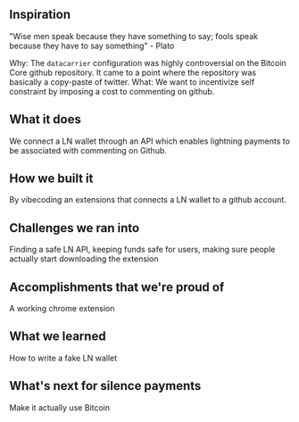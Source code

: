 ## Inspiration

"Wise men speak because they have something to say; fools speak because they have to say something" - Plato 

Why: The `datacarrier` configuration was highly controversial on the Bitcoin Core github repository. It came to a point where the repository was basically a copy-paste of twitter. 
What: We want to incentivize self constraint by imposing a cost to commenting on github.

## What it does

We connect a LN wallet through an API which enables lightning payments to be associated with commenting on Github.

## How we built it

By vibecoding an extensions that connects a LN wallet to a github account.

## Challenges we ran into

Finding a safe LN API, keeping funds safe for users, making sure people actually start downloading the extension

## Accomplishments that we're proud of

A working chrome extension

## What we learned

How to write a fake LN wallet

## What's next for silence payments

Make it actually use Bitcoin
